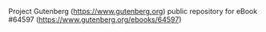 Project Gutenberg (https://www.gutenberg.org) public repository for
eBook #64597 (https://www.gutenberg.org/ebooks/64597)
